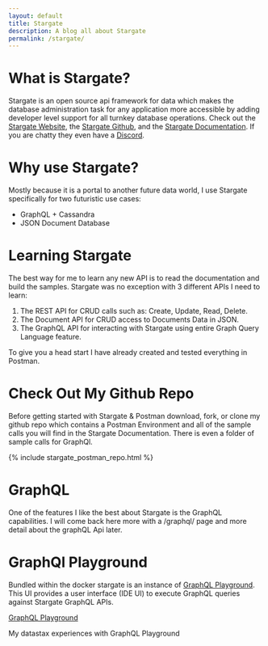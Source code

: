 ```yaml
---
layout: default
title: Stargate
description: A blog all about Stargate
permalink: /stargate/
---
```


# What is Stargate?

Stargate is an open source api framework for data which makes the database administration task for any application more accessible by adding developer level support for all turnkey database operations.  Check out the [Stargate Website](https://stargate.io/), the [Stargate Github](https://github.com/stargate/stargate), and the [Stargate Documentation](https://stargate.io/docs/stargate/0.1/quickstart/quickstart.html).  If you are chatty they even have a 
[Discord](https://discord.com/invite/33mKDHHFUE).

# Why use Stargate?

Mostly because it is a portal to another future data world,  I use Stargate specifically for two futuristic use cases:
*   GraphQL + Cassandra
*   JSON Document Database   

# Learning Stargate

The best way for me to learn any new API is to read the documentation and build the samples.  Stargate was no exception with 3 different APIs I need to learn:

1. The REST API for CRUD calls such as: Create, Update, Read, Delete.  
2. The Document API for CRUD access to Documents Data in JSON.
3. The GraphQL API for interacting with Stargate using entire Graph Query Language feature. 

To give you a head start I have already created and tested everything in Postman.

# Check Out My Github Repo
Before getting started with Stargate & Postman download, fork, or clone my github repo which contains a Postman Environment and all of the sample calls you will find in the Stargate Documentation.   There is even a folder of sample calls for GraphQl.

{% include stargate_postman_repo.html %}

# GraphQL
One of the features I like the best about Stargate is the GraphQL capabilities.  I will come back here more with a /graphql/ page and more detail about the graphQL Api later. 

# GraphQl Playground
Bundled within the docker stargate is an instance of [GraphQL Playground](https://github.com/graphql/graphql-playground).  This UI provides a user interface (IDE UI) to execute GraphQL queries against Stargate GraphQL APIs.

<div class="mui-container">
    <div class="home mui-row">
      <div class="mui-col-md-6">
        <article class="mui-panel">
          <div class="bg-holder bg-deep-purple" style="background:url(/assets/images/database.jpg) no-repeat center center">
            <span class="post-list-title">
              <a class="post-link" href="/stargate/graphql/playground/">GraphQL Playground</a>
            </span>
            <div class="img-overlay"></div>
            <a href="/stargate/graphql/playground/" class="overlay"></a>
          </div>
          <div class="post-data">
            <p class="post-excerpt">My datastax experiences with GraphQL Playground</p>
          </div>
        </article>
    </div>
  </div>
</div>